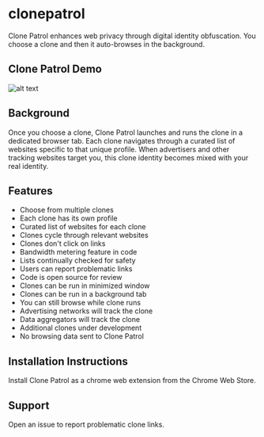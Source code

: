 # clonepatrol
Clone Patrol enhances web privacy through digital identity obfuscation. You choose a clone and then it auto-browses in the background.

## Clone Patrol Demo
![alt text](https://clonepatrol.com/img/ed.gif "Website Demo")

## Background
Once you choose a clone, Clone Patrol launches and runs the clone in a dedicated browser tab. Each clone navigates through a curated list of websites specific to that unique profile. When advertisers and other tracking websites target you, this clone identity becomes mixed with your real identity.

## Features
  - Choose from multiple clones
  - Each clone has its own profile
  - Curated list of websites for each clone
  - Clones cycle through relevant websites
  - Clones don't click on links
  - Bandwidth metering feature in code
  - Lists continually checked for safety
  - Users can report problematic links
  - Code is open source for review
  - Clones can be run in minimized window
  - Clones can be run in a background tab
  - You can still browse while clone runs
  - Advertising networks will track the clone
  - Data aggregators will track the clone
  - Additional clones under development
  - No browsing data sent to Clone Patrol

## Installation Instructions
Install Clone Patrol as a chrome web extension from the Chrome Web Store.

## Support
Open an issue to report problematic clone links.
